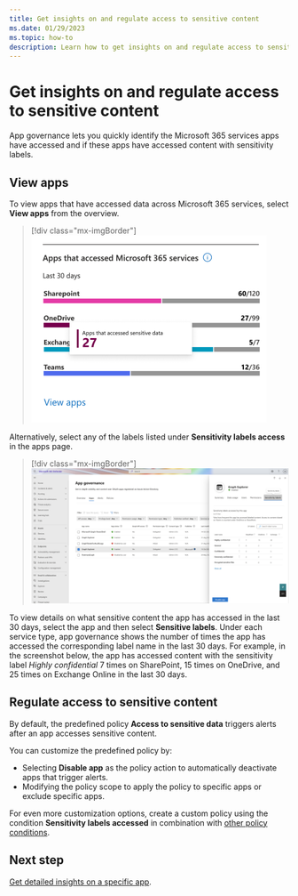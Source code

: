 ```yaml
---
title: Get insights on and regulate access to sensitive content 
ms.date: 01/29/2023
ms.topic: how-to
description: Learn how to get insights on and regulate access to sensitive content in app governance.
---
```


# Get insights on and regulate access to sensitive content

App governance lets you quickly identify the Microsoft 365 services apps have accessed and if these apps have accessed content with sensitivity labels.

## View apps

To view apps that have accessed data across Microsoft 365 services, select **View apps** from the overview.
> [!div class="mx-imgBorder"]
>![Apps that have accessed data across Microsoft 365 services.](media/app-governance-visibility-insights-sensitive-content/image7.png)

Alternatively, select any of the labels listed under **Sensitivity labels access** in the apps page.

> [!div class="mx-imgBorder"]
>![Under each service type, app governance shows the number of times the app has accessed the corresponding label name in the last 30 days.](media/app-governance-visibility-insights-sensitive-content/sensitive-labels-details.png)

To view details on what sensitive content the app has accessed in the last 30 days, select the app and then select **Sensitive labels**. Under each service type, app governance shows the number of times the app has accessed the corresponding label name in the last 30 days. For example, in the screenshot below, the app has accessed content with the sensitivity label *Highly confidential* 7 times on SharePoint, 15 times on OneDrive, and 25 times on Exchange Online in the last 30 days.

## Regulate access to sensitive content

By default, the predefined policy **Access to sensitive data** triggers alerts after an app accesses sensitive content.

You can customize the predefined policy by:

- Selecting **Disable app** as the policy action to automatically deactivate apps that trigger alerts.
- Modifying the policy scope to apply the policy to specific apps or exclude specific apps.

For even more customization options, create a custom policy using the condition **Sensitivity labels accessed** in combination with [other policy conditions](app-governance-app-policies-create.md#custom-policies).

## Next step

[Get detailed insights on a specific app](app-governance-visibility-insights-view-apps.md).
